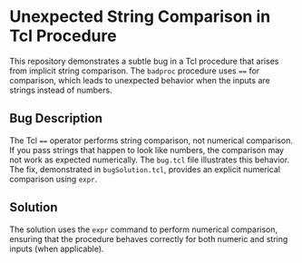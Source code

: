# Unexpected String Comparison in Tcl Procedure

This repository demonstrates a subtle bug in a Tcl procedure that arises from implicit string comparison. The `badproc` procedure uses `==` for comparison, which leads to unexpected behavior when the inputs are strings instead of numbers.

## Bug Description
The Tcl `==` operator performs string comparison, not numerical comparison. If you pass strings that happen to look like numbers, the comparison may not work as expected numerically.  The `bug.tcl` file illustrates this behavior.  The fix, demonstrated in `bugSolution.tcl`, provides an explicit numerical comparison using `expr`. 

## Solution
The solution uses the `expr` command to perform numerical comparison, ensuring that the procedure behaves correctly for both numeric and string inputs (when applicable).
